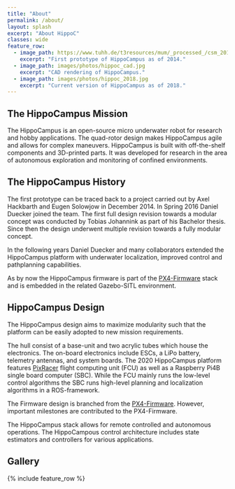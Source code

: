 ```yaml
---
title: "About"
permalink: /about/
layout: splash
excerpt: "About HippoC"
classes: wide
feature_row:
  - image_path: https://www.tuhh.de/t3resources/mum/_processed_/csm_2014-12-05_10.28.15_nocable_small_34d2a69318.jpg
    excerpt: "First prototype of HippoCampus as of 2014."   
  - image_path: images/photos/hippoc_cad.jpg
    excerpt: "CAD rendering of HippoCampus."
  - image_path: images/photos/hippoc_2018.jpg
    excerpt: "Current version of HippoCampus as of 2018." 
---
```


## The HippoCampus Mission

The HippoCampus is an open-source micro underwater robot for research and hobby applications.
The quad-rotor design makes HippoCampus agile and allows for complex maneuvers.
HippoCampus is built with off-the-shelf components and 3D-printed parts.
It was developed for research in the area of autonomous exploration and monitoring of confined environments.

## The HippoCampus History
The first prototype can be traced back to a project carried out by Axel Hackbarth and Eugen Solowjow in December 2014.
In Spring 2016 Daniel Duecker joined the team.
The first full design revision towards a modular concept was conducted by Tobias Johannink as part of his Bachelor thesis. Since then the design underwent multiple revision towards a fully modular concept.

In the following years Daniel Duecker and many collaborators extended the HippoCampus platform with underwater localization, improved control and pathplanning capabilities.

As by now the HippoCampus firmware is part of the [PX4-Firmware](https://github.com/px4/PX4-Autopilot) stack and is embedded in the related Gazebo-SITL environment.


## HippoCampus Design

The HippoCampus design aims to maximize modularity such that the platform can be easily adopted to new mission requirements.

The hull consist of a base-unit and two acrylic tubes which house the electronics.
The on-board electronics include ESCs, a LiPo battery, telemetry antennas, and system boards.
The 2020 HippoCampus platform features [PixRacer](https://store.mrobotics.io/mRo-PixRacer-R14-Official-p/auav-pxrcr-r14-mr.html) flight computing unit (FCU) as well as a Raspberry Pi4B single board computer (SBC). While the FCU mainly runs the low-level control algorithms the SBC runs high-level planning and localization algorithms in a ROS-framework.

The Firmware design is branched from the [PX4-Firmware](https://github.com/px4/PX4-Autopilot). However, important milestones are contributed to the PX4-Firmware.

The HippoCampus stack allows for remote controlled and autonomous operations.
The HippoCampous control architecture includes state estimators and controllers for various applications.

## Gallery

{% include feature_row %}

